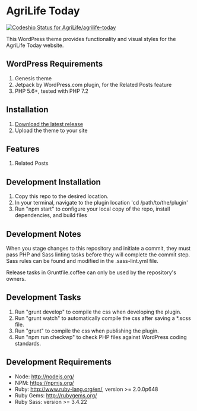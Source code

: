 # AgriLife Today
[![Codeship Status for AgriLife/agrilife-today](https://app.codeship.com/projects/e79b2410-2ee2-0137-03f5-66eddf10bdad/status?branch=master)](https://app.codeship.com/projects/331732)

This WordPress theme provides functionality and visual styles for the AgriLife Today website.

## WordPress Requirements

1. Genesis theme
2. Jetpack by WordPress.com plugin, for the Related Posts feature
3. PHP 5.6+, tested with PHP 7.2

## Installation

1. [Download the latest release](https://github.com/agrilife/agrilife-today/releases/latest)
2. Upload the theme to your site

## Features
1. Related Posts

## Development Installation

1. Copy this repo to the desired location.
2. In your terminal, navigate to the plugin location 'cd /path/to/the/plugin'
3. Run "npm start" to configure your local copy of the repo, install dependencies, and build files

## Development Notes

When you stage changes to this repository and initiate a commit, they must pass PHP and Sass linting tasks before they will complete the commit step. Sass rules can be found and modified in the .sass-lint.yml file.

Release tasks in Gruntfile.coffee can only be used by the repository's owners.

## Development Tasks

1. Run "grunt develop" to compile the css when developing the plugin.
2. Run "grunt watch" to automatically compile the css after saving a *.scss file.
3. Run "grunt" to compile the css when publishing the plugin.
4. Run "npm run checkwp" to check PHP files against WordPress coding standards.

## Development Requirements

* Node: http://nodejs.org/
* NPM: https://npmjs.org/
* Ruby: http://www.ruby-lang.org/en/, version >= 2.0.0p648
* Ruby Gems: http://rubygems.org/
* Ruby Sass: version >= 3.4.22

